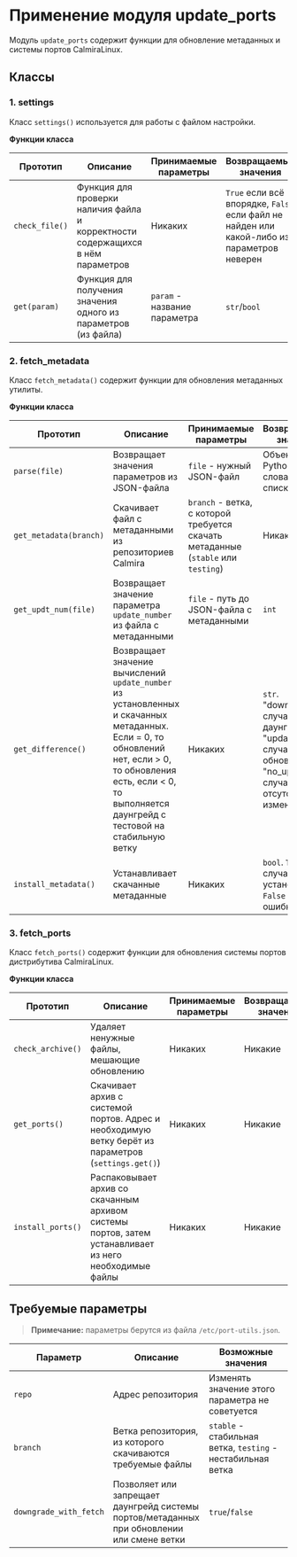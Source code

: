 # Применение модуля update_ports

Модуль `update_ports` содержит функции для обновление метаданных и системы портов CalmiraLinux.

## Классы

### 1. settings

Класс `settings()` используется для работы с файлом настройки.

**Функции класса**

| Прототип | Описание | Принимаемые параметры | Возвращаемые значения |
|----------|----------|-----------------------|-----------------------|
| `check_file()` | Функция для проверки наличия файла и корректности содержащихся в нём параметров | Никаких | `True` если всё впорядке, `False` если файл не найден или какой-либо из параметров неверен |
| `get(param)` | Функция для получения значения одного из параметров (из файла) | `param` - название параметра | `str`/`bool` |

### 2. fetch_metadata

Класс `fetch_metadata()` содержит функции для обновления метаданных утилиты.

**Функции класса**

| Прототип | Описание | Принимаемые параметры | Возвращаемые значения |
|----------|----------|-----------------------|-----------------------|
| `parse(file)` | Возвращает значения параметров из JSON-файла | `file` - нужный JSON-файл | Объекты Python - словари, списки и т.д. |
| `get_metadata(branch)` | Скачивает файл с метаданными из репозиториев Calmira | `branch` - ветка, с которой требуется скачать метаданные (`stable` или `testing`) | Никаких |
| `get_updt_num(file)` | Возвращает значение параметра `update_number` из файла с метаданными | `file` - путь до JSON-файла с метаданными | `int` |
| `get_difference()` | Возвращает значение вычислений `update_number` из установленных и скачанных метаданных. Если = 0, то обновлений нет, если > 0, то обновления есть, если < 0, то выполняется даунгрейд с тестовой на стабильную ветку | Никаких | `str`. "downgrade" в случае даунгрейда, "update" в случае наличия обновлений, "no_updates" в случае отсутствия изменений |
| `install_metadata()` | Устанавливает скачанные метаданные | Никаких | `bool`. `True` в случае удачной установки, `False` в случае ошибки |

### 3. fetch_ports

Класс `fetch_ports()` содержит функции для обновления системы портов дистрибутива CalmiraLinux.

**Функции класса**

| Прототип | Описание | Принимаемые параметры | Возвращаемые значения |
|----------|----------|-----------------------|-----------------------|
| `check_archive()` | Удаляет ненужные файлы, мешающие обновлению | Никаких | Никакие |
| `get_ports()` | Скачивает архив с системой портов. Адрес и необходимую ветку берёт из параметров (`settings.get()`) | Никаких | Никакие |
| `install_ports()` | Распаковывает архив со скачанным архивом системы портов, затем устанавливает из него необходимые файлы | Никаких | Никакие |

## Требуемые параметры

> **Примечание:** параметры берутся из файла `/etc/port-utils.json`.

| Параметр | Описание | Возможные значения |
|----------|----------|--------------------|
| `repo`   | Адрес репозитория | Изменять значение этого параметра не советуется |
| `branch` | Ветка репозитория, из которого скачиваются требуемые файлы | `stable` - стабильная ветка, `testing` - нестабильная ветка |
| `downgrade_with_fetch` | Позволяет или запрещает даунгрейд системы портов/метаданных при обновлении или смене ветки | `true`/`false` |
